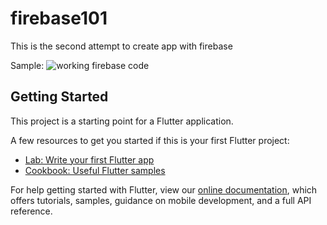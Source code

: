# firebase101

This is the second attempt to create app with firebase

Sample: 
![working firebase code](https://user-images.githubusercontent.com/70236162/144302893-1871add0-66de-4208-9b8a-81f05adf10c8.png)



## Getting Started

This project is a starting point for a Flutter application.

A few resources to get you started if this is your first Flutter project:

- [Lab: Write your first Flutter app](https://flutter.dev/docs/get-started/codelab)
- [Cookbook: Useful Flutter samples](https://flutter.dev/docs/cookbook)

For help getting started with Flutter, view our
[online documentation](https://flutter.dev/docs), which offers tutorials,
samples, guidance on mobile development, and a full API reference.
